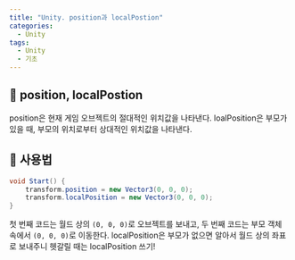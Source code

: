 ```yaml
---
title: "Unity. position과 localPostion"
categories:
  - Unity
tags:
  - Unity
  - 기초
---
```


## 🌟 position, localPostion

position은 현재 게임 오브젝트의 절대적인 위치값을 나타낸다. loalPosition은 부모가 있을 때, 부모의 위치로부터 상대적인 위치값을 나타낸다. 

## 🌟 사용법

```c#
void Start() {
	transform.position = new Vector3(0, 0, 0);
	transform.localPosition = new Vector3(0, 0, 0);
}
```

첫 번째 코드는 월드 상의 `(0, 0, 0)`로 오브젝트를 보내고, 두 번째 코드는 부모 객체 속에서 `(0, 0, 0)`로 이동한다. localPosition은 부모가 없으면 알아서 월드 상의 좌표로 보내주니 헷갈릴 때는 localPosition 쓰기!